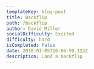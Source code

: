 ```yaml
---
templateKey: blog-post
title: Backflip
path: /backflip
author: David Miller
socialDifficulty: Excited
difficulty: hard
isCompleted: false
date: 2018-01-05T16:04:59.122Z
description: Land a backflip
---
```


